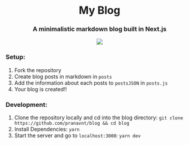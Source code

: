 <div align="center">
    <h1>My Blog</h1>
    <h3>A minimalistic markdown blog built in Next.js</h3>
    <img src="https://i.ibb.co/q1r4WNB/Screen-Shot-2021-02-04-at-6-12-47-PM.png">
</div>

### Setup:

1. Fork the repository
2. Create blog posts in markdown in `posts`
3. Add the information about each posts to `postsJSON` in `posts.js`
4. Your blog is created!!

### Development:

1. Clone the repository locally and cd into the blog directory: `git clone https://github.com/pranavnt/blog && cd blog`
2. Install Dependencies: `yarn`
3. Start the server and go to `localhost:3000`: `yarn dev`
